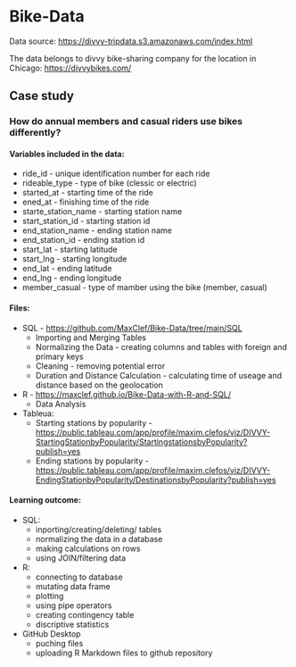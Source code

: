 # Bike-Data

Data source: https://divvy-tripdata.s3.amazonaws.com/index.html

The data belongs to divvy bike-sharing company for the location in Chicago: https://divvybikes.com/

## Case study 
### How do annual members and casual riders use bikes differently?
  
#### Variables included in the data:
   * ride_id - unique identification number for each ride
   * rideable_type - type of bike (clessic or electric)
   * started_at - starting time of the ride
   * ened_at - finishing time of the ride
   * starte_station_name - starting station name
   * start_station_id - starting station id
   * end_station_name - ending station name
   * end_station_id - ending station id
   * start_lat - starting latitude
   * start_lng - starting longitude
   * end_lat - ending latitude
   * end_lng - ending longitude
   * member_casual - type of mamber using the bike (member, casual)
   
   
#### Files:
  * SQL - https://github.com/MaxClef/Bike-Data/tree/main/SQL
    * Importing and Merging Tables 
    * Normalizing the Data - creating columns and tables with foreign and primary keys
    * Cleaning - removing potential error
    * Duration and Distance Calculation - calculating time of useage and distance based on the geolocation
  * R - https://maxclef.github.io/Bike-Data-with-R-and-SQL/
    * Data Analysis
  * Tableua:
    * Starting stations by popularity - https://public.tableau.com/app/profile/maxim.clefos/viz/DIVVY-StartingStationbyPopularity/StartingstationsbyPopularity?publish=yes
    * Ending stations by popularity - https://public.tableau.com/app/profile/maxim.clefos/viz/DIVVY-EndingStationbyPopularity/DestinationsbyPopularity?publish=yes
   
   
 #### Learning outcome:
 * SQL:
    * inporting/creating/deleting/ tables
    * normalizing the data in a database
    * making calculations on rows
    * using JOIN/filtering data
  * R:
    * connecting to database
    * mutating data frame
    * plotting
    * using pipe operators
    * creating contingency table
    * discriptive statistics
  * GitHub Desktop
    * puching files
    * uploading R Markdown files to github repository
